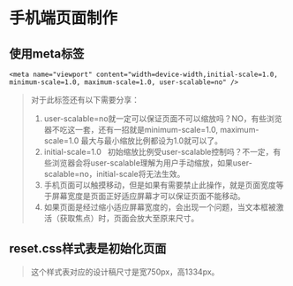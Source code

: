 # 手机端页面制作
## 使用meta标签
    <meta name="viewport" content="width=device-width,initial-scale=1.0, minimum-scale=1.0, maximum-scale=1.0, user-scalable=no" />
>  对于此标签还有以下需要分享：
>  1. user-scalable=no就一定可以保证页面不可以缩放吗？NO，有些浏览器不吃这一套，还有一招就是minimum-scale=1.0, maximum-scale=1.0 最大与最小缩放比例都设为1.0就可以了。
>  2. initial-scale=1.0   初始缩放比例受user-scalable控制吗？不一定，有些浏览器会将user-scalable理解为用户手动缩放，如果user-scalable=no，initial-scale将无法生效。
>  3. 手机页面可以触摸移动，但是如果有需要禁止此操作，就是页面宽度等于屏幕宽度是页面正好适应屏幕才可以保证页面不能移动。
>  4. 如果页面是经过缩小适应屏幕宽度的，会出现一个问题，当文本框被激活（获取焦点）时，页面会放大至原来尺寸。

## reset.css样式表是初始化页面
>  这个样式表对应的设计稿尺寸是宽750px，高1334px。